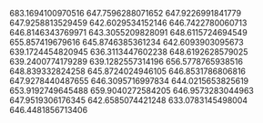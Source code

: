 683.1694100970516
647.7596288071652
647.9226991841779
647.9258813529459
642.6029534152146
646.7422780060713
646.8146343769971
643.3055209828091
648.6115724694549
655.857419679616
645.8746385361234
642.6093903095673
639.1724454820945
636.3113447602238
648.6192628579025
639.2400774179289
639.1282557314196
656.5778765938516
648.839332824258
645.8724024946105
646.8531786806816
647.9278440487655
646.3095716997834
644.0215653825619
653.9192749645488
659.9040272584205
646.9573283044963
647.9519306176345
642.6585074421248
633.0783145498004
646.4481856713406